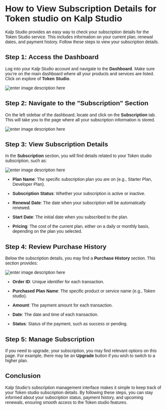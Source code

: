 <style> body {  font-family: "Source Sans 3", sans-serif!important; }</style>
<link href="https://fonts.googleapis.com/css2?family=Source+Sans+3:ital,wght@0,200..900;1,200..900&display=swap" rel="stylesheet">    <link rel="stylesheet" href="https://fonts.googleapis.com/icon?family=Material+Icons">

# How to View Subscription Details for Token studio on Kalp Studio
  

Kalp Studio provides an easy way to check your subscription details for the Token Studio service. This includes information on your current plan, renewal dates, and payment history. Follow these steps to view your subscription details.

  

## Step 1: Access the Dashboard

Log into your Kalp Studio account and navigate to the **Dashboard**. Make sure you’re on the main dashboard where all your products and services are listed. Click on explore of **Token Studio**.

![enter image description here](https://doc-images-kalp-studio.s3.ap-south-1.amazonaws.com/Token+creator/6.png)

## Step 2: Navigate to the "Subscription" Section

On the left sidebar of the dashboard, locate and click on the **Subscription** tab. This will take you to the page where all your subscription information is stored.

![enter image description here](https://doc-images-kalp-studio.s3.ap-south-1.amazonaws.com/Token+creator/7.png)

## Step 3: View Subscription Details

In the **Subscription** section, you will find details related to your Token studio subscription, such as:

![enter image description here](https://doc-images-kalp-studio.s3.ap-south-1.amazonaws.com/image-20241115-112326.png)
  

-  **Plan Name**: The specific subscription plan you are on (e.g., Starter Plan, Developer Plan).

-  **Subscription Status**: Whether your subscription is active or inactive.

-  **Renewal Date**: The date when your subscription will be automatically renewed.

-  **Start Date**: The initial date when you subscribed to the plan.

-  **Pricing**: The cost of the current plan, either on a daily or monthly basis, depending on the plan you selected.
  

## Step 4: Review Purchase History

Below the subscription details, you may find a **Purchase History** section. This section provides:

![enter image description here](https://doc-images-kalp-studio.s3.ap-south-1.amazonaws.com/image-20241115-112326.png)

-  **Order ID**: Unique identifier for each transaction.

-  **Purchased Plan Name**: The specific product or service name (e.g., Token studio).

-  **Amount**: The payment amount for each transaction.

-  **Date**: The date and time of each transaction.

-  **Status**: Status of the payment, such as success or pending.
  

## Step 5: Manage Subscription

If you need to upgrade, your subscription, you may find relevant options on this page. For example, there may be an **Upgrade** button if you wish to switch to a higher plan.

## Conclusion

Kalp Studio’s subscription management interface makes it simple to keep track of your Token studio subscription details. By following these steps, you can stay informed about your subscription status, payment history, and upcoming renewals, ensuring smooth access to the Token studio features.